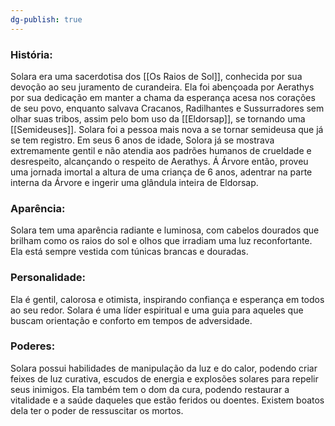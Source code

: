 ```yaml
---
dg-publish: true
---
```




### História:

Solara era uma sacerdotisa dos [[Os Raios de Sol]], conhecida por sua devoção ao seu juramento de curandeira. Ela foi abençoada por Aerathys por sua dedicação em manter a chama da esperança acesa nos corações de seu povo, enquanto salvava Cracanos, Radilhantes e Sussurradores sem olhar suas tribos, assim pelo bom uso da [[Eldorsap]], se tornando uma [[Semideuses]]. Solara foi a pessoa mais nova a se tornar semideusa que já se tem registro. Em seus 6 anos de idade, Solora já se mostrava extremamente gentil e não atendia aos padrões humanos de crueldade e desrespeito, alcançando o respeito de Aerathys. Á Árvore então, proveu uma jornada imortal a altura de uma criança de 6 anos, adentrar na parte interna da Árvore e ingerir uma glândula inteira de Eldorsap. 

### Aparência:

Solara tem uma aparência radiante e luminosa, com cabelos dourados que brilham como os raios do sol e olhos que irradiam uma luz reconfortante. Ela está sempre vestida com túnicas brancas e douradas.

### Personalidade:

Ela é gentil, calorosa e otimista, inspirando confiança e esperança em todos ao seu redor. Solara é uma líder espiritual e uma guia para aqueles que buscam orientação e conforto em tempos de adversidade.

### Poderes:

Solara possui habilidades de manipulação da luz e do calor, podendo criar feixes de luz curativa, escudos de energia e explosões solares para repelir seus inimigos. Ela também tem o dom da cura, podendo restaurar a vitalidade e a saúde daqueles que estão feridos ou doentes. Existem boatos dela ter o poder de ressuscitar os mortos.